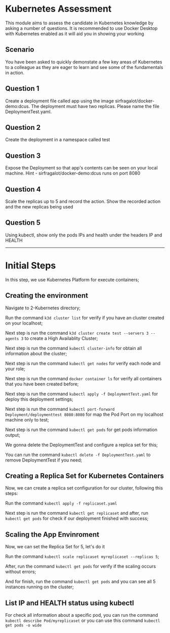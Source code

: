 # Kubernetes Assessment

This module aims to assess the candidate in Kubernetes knowledge by asking a number of questions. It is recommended to use Docker Desktop with Kubernetes enabled as it will aid you in showing your working

## Scenario

You have been asked to quickly demonstate a few key areas of Kubernetes to a colleague as they are eager to learn and see some of the fundamentals in action.  

## Question 1

Create a deployment file called app using the image sirfragalot/docker-demo:dcus. The deployment must have two replicas.
Please name the file DeploymentTest.yaml.

## Question 2

Create the deployment in a namespace called test

## Question 3

Expose the Deployment so that app's contents can be seen on your local machine. Hint - sirfragalot/docker-demo:dcus runs on port 8080

## Question 4

Scale the replicas up to 5 and record the action. Show the recorded action and the new replicas being used

## Question 5

Using kubectl, show only the pods IPs and health under the headers IP and HEALTH

--------------------------------------------------------------------------------------------------------------------

# Initial Steps

In this step, we use Kubernetes Platform for execute containers;

## Creating the environment

Navigate to 2-Kubernetes directory;

Run the command ```k3d cluster list``` for verify if you have an cluster created on your localhost;

Next step is run the command ```k3d cluster create test --servers 3 --agents 3``` to create a High Availablity Cluster;

Next step is run the command ```kubectl cluster-info``` for obtain all information about the cluster;

Next step is run the command ```kubectl get nodes``` for verify each node and your role;

Next step is run the command ```docker container ls``` for verify all containers that you have been created before;

Next step is run the command ```kubectl apply -f DeploymentTest.yaml``` for deploy this deployment settings;

Next step is run the command ```kubectl port-forward Deployment/deploymenttest 8080:8080``` for map the Pod Port on my localhost machine only to test;

Next step is run the command ```kubectl get pods``` for get pods information output;

We gonna delete the DeploymentTest and configure a replica set for this;

You can run the command ```kubectl delete -f DeploymentTest.yaml``` to remove DeploymentTest if you need;

## Creating a Replica Set for Kubernetes Containers

Now, we can create a replica set configuration for our cluster, following this steps:

Run the command ```kubectl apply -f replicaset.yaml```

Next step is run the command ```kubectl get replicaset``` and after, run ```kubectl get pods``` for check if our deployment finished with success;

## Scaling the App Envinroment

Now, we can set the Replica Set for 5, let's do it

Run the command ```kubectl scale replicaset myreplicaset --replicas 5```;

After, run the command ```kubectl get pods``` for verify if the scaling occurs without errors;

And for finish, run the command ```kubectl get pods``` and you can see all 5 instances running on the cluster;

## List IP and HEALTH status using kubectl

For check all information about a specific pod, you can run the command ```kubectl describe Pod/myreplicaset``` or you can use this command ```kubectl get pods -o wide```